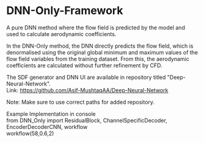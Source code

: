 # DNN-Only-Framework
A pure DNN method where the flow field is predicted by the model and used to calculate aerodynamic coefficients.

In the DNN-Only method, the DNN directly predicts the flow field, which is denormalised using the original global minimum and maximum values of the flow field variables from the training dataset. From this, the aerodynamic coefficients are calculated without further refinement by CFD.  

The SDF generator and DNN UI are available in repository titled "Deep-Neural-Network".    
Link: https://github.com/Asif-MushtaqAA/Deep-Neural-Network

Note: Make sure to use correct paths for added repository.    

Example Implementation in console  
from DNN_Only import ResidualBlock, ChannelSpecificDecoder, EncoderDecoderCNN, workflow  
workflow(58,0.6,2)  
